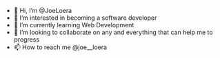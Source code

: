 - 👋 Hi, I’m @JoeLoera
- 👀 I’m interested in becoming a software developer
- 🌱 I’m currently learning Web Development
- 💞️ I’m looking to collaborate on any and everything that can help me to progress
- 📫 How to reach me @joe__loera

<!---
JoeLoera/JoeLoera is a ✨ special ✨ repository because its `README.md` (this file) appears on your GitHub profile.
You can click the Preview link to take a look at your changes.
--->
